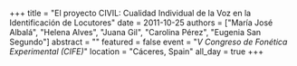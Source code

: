 +++
title = "El proyecto CIVIL: Cualidad Individual de la Voz en la Identificación de Locutores"
date = 2011-10-25
authors = ["Mar&#237;a Jos&#233; Albalá", "Helena Alves", "Juana Gil", "Carolina Pérez", "Eugenia San Segundo"]
abstract = ""
featured = false
event = "*V Congreso de Fon&#233;tica Experimental (CIFE)*"
location = "C&#225;ceres, Spain"
all_day = true
+++

